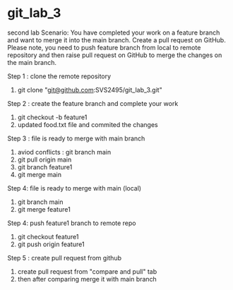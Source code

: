 # git_lab_3
second lab
Scenario: You have completed your work on a feature branch and want to merge it into the main branch. Create a pull request on GitHub. Please note, you need to push feature branch from local to remote repository and then raise pull request on GitHub to merge the changes on the main branch.

Step 1 : clone the remote repository 
1) git clone "git@github.com:SVS2495/git_lab_3.git"

Step 2 : create the feature branch and complete your work
1) git checkout -b feature1
2) updated food.txt file and commited the changes

Step 3 : file is ready to merge with main branch
1) aviod conflicts : git branch main
2) git pull origin main
3) git branch feature1
4) git merge main

Step 4: file is ready to merge with main (local)
1) git branch main
2) git merge feature1

Step 4: push feature1 branch to remote repo
1) git checkout feature1
2) git push origin feature1

Step 5 : create pull request from github
1) create pull request from "compare and pull" tab
2) then after comparing merge it with main branch 
